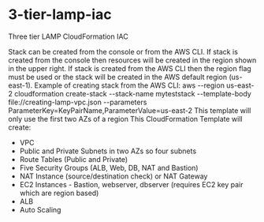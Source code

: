 # 3-tier-lamp-iac
Three tier LAMP CloudFormation IAC

Stack can be created from the console or from the AWS CLI.
If stack is created from the console then resources will be created in the region shown in the upper right.
If stack is created from the AWS CLI then the region flag must be used or the stack will be created in the AWS default region (us-east-1).
Example of creating stack from the AWS CLI:
aws --region us-east-2 cloudformation create-stack --stack-name myteststack --template-body file://creating-lamp-vpc.json --parameters ParameterKey=KeyPairName,ParameterValue=us-east-2
This template will only use the first two AZs of a region
This CloudFormation Template will create:
- VPC
- Public and Private Subnets in two AZs so four subnets
- Route Tables (Public and Private)
- Five Security Groups (ALB, Web, DB, NAT and Bastion)
- NAT Instance (source/destination check) or NAT Gateway
- EC2 Instances - Bastion, webserver, dbserver (requires EC2 key pair which are region based)
- ALB
- Auto Scaling
